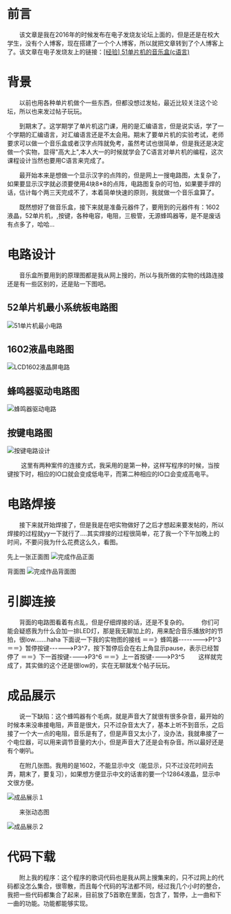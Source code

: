 # 前言
　　该文章是我在2016年的时候发布在电子发烧友论坛上面的，但是还是在校大学生，没有个人博客，现在搭建了一个个人博客，所以就把文章转到了个人博客上了。该文章在电子发烧友上的链接：[[经验] 51单片机的音乐盒(c语言)](http://bbs.elecfans.com/jishu_1102723_1_1.html "[经验] 51单片机的音乐盒(c语言)")
  
# 背景
　　以前也用各种单片机做个一些东西，但都没想过发帖，最近比较关注这个论坛，所以也来发过帖子玩玩。
  
　　到期末了。这学期学了单片机这门课，用的是汇编语言，但是说实话，学了一个学期的汇编语言，对汇编语言还是不太会用。期末了要单片机的实验考试，老师要求可以做一个音乐盒或者汉字点阵就免考，虽然考试也很简单，但是我还是决定做一个实物，显得"高大上",本人大一的时候就学会了C语言对单片机的编程，这次课程设计当然也要用C语言来完成了。
   
　　最开始本来是想做一个显示汉字的点阵的，但是网上一搜电路图，太复杂了，如果要显示汉字就必须要使用4块8*8的点阵，电路图复杂的可怕，如果要手焊的话，估计每个两三天完成不了，本着简单快速的原则，我就做一个音乐盒算了。
  
　　既然想好了做音乐盒，接下来就是准备元器件了，要用到的元器件有：1602液晶，52单片机，,按键，各种电容，电阻，三极管，无源蜂鸣器等，是不是废话有点多了，哈哈...
  
# 电路设计
　　音乐盒所要用到的原理图都是我从网上搜的，所以与我所做的实物的线路连接还是有一些区别的，还是贴一下图吧。
## 52单片机最小系统板电路图　
![51单片机最小电路](https://github.com/hehung/51_music_player/blob/master/img/51%E5%8D%95%E7%89%87%E6%9C%BA%E6%9C%80%E5%B0%8F%E7%94%B5%E8%B7%AF.jpg?raw=true "51单片机最小电路")
## 1602液晶电路图
![LCD1602液晶屏电路](http://bbs.elecfans.com/data/attachment/forum/201612/18/145152gd1jk13asdkdq423.jpg.thumb.jpg "LCD1602液晶屏电路")

## 蜂鸣器驱动电路图
![蜂鸣器驱动电路](https://github.com/hehung/51_music_player/blob/master/img/LCD1602%E6%B6%B2%E6%99%B6%E5%B1%8F%E7%94%B5%E8%B7%AF.jpg?raw=true "蜂鸣器驱动电路")

## 按键电路图
![按键电路设计](https://github.com/hehung/51_music_player/blob/master/img/%E8%9C%82%E9%B8%A3%E5%99%A8%E9%A9%B1%E5%8A%A8%E7%94%B5%E8%B7%AF.jpg?raw=true "按键电路设计")

　　 这里有两种案件的连接方式，我采用的是第一种，这样写程序的时候，当按键按下时，相应的IO口就会变成低电平，而第二种相应的IO口会变成高电平。

# 电路焊接
　　接下来就开始焊接了，但是我是在吧实物做好了之后才想起来要发帖的，所以焊接的过程就yy一下就行了....其实焊接的过程很简单，花了我一个下午加晚上的时间，不要问我为什么花费这么久，看图。
  
  先上一张正面图
![完成作品正面](https://github.com/hehung/51_music_player/blob/master/img/%E5%AE%8C%E6%88%90%E4%BD%9C%E5%93%81%E6%AD%A3%E9%9D%A2.jpg?raw=true "完成作品正面")

背面图
![完成作品背面图](https://github.com/hehung/51_music_player/blob/master/img/%E5%AE%8C%E6%88%90%E4%BD%9C%E5%93%81%E8%83%8C%E9%9D%A2%E5%9B%BE.jpg?raw=true "完成作品背面图")

# 引脚连接
　　背面的电路图看着有点乱，但是仔细焊接的话，还是不复杂的。
　　你们可能会疑惑我为什么会加一排LED灯，那是我无聊加上的，用来配合音乐播放时的节拍，很low.......haha
下面说一下我的实物图的接线
＝＝》蜂鸣器-------->P1^3
＝＝》暂停按键------>P3^7，按下暂停后会在右上角显示pause，表示已经暂停了
＝＝》下一首按键---->P3^6
＝＝》上一首按键---->P3^5
　　这样就完成了，其实做的这个还是很low的，实在无聊就发个帖子玩玩。

# 成品展示
　　说一下缺陷：这个蜂鸣器有个毛病，就是声音大了就很有很多杂音，最开始的时候本来没串接电阻，声音是很大，只不过杂音太大了，基本上听不到音乐，之后接了一个大一点的电阻，音乐是有了，但是声音又太小了，没办法，我就串接了一个电位器，可以用来调节音量的大小，但是声音大了还是会有杂音。所以最好还是有个喇叭。

　　在附几张图。我用的是1602，不能显示中文（能显示，只不过没花时间去弄，期末了，要复习），如果想方便显示中文的话害的要一个12864液晶，显示中文很方便。
  
  ![成品展示１](https://github.com/hehung/51_music_player/blob/master/img/%E6%88%90%E5%93%81%E5%B1%95%E7%A4%BA%EF%BC%91.jpg?raw=true "成品展示１")

　　来张动态图

![成品展示２](https://github.com/hehung/51_music_player/blob/master/img/%E6%88%90%E5%93%81%E5%B1%95%E7%A4%BA%EF%BC%92.gif?raw=true "成品展示２")

# 代码下载
　　附上我的程序：这个程序的歌词代码也是我从网上搜集来的，只不过网上的代码都没怎么集合，很零散，而且每个代码的写法都不同，经过我几个小时的整合，我把一些代码都集合了起来，目前放了5首歌在里面，包含了，暂停，上一曲和下一曲的功能。功能都能够实现。



